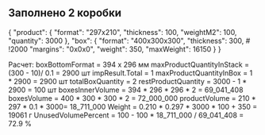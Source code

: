 
## Заполнено 2 коробки

{
  "product": {
    "format": "297x210", 
    "thickness": 100,
    "weightM2": 100,
    "quantity": 3000
  },
  "box": {
    "format": "400x300x300",
    "thickness": 300, # !2000
    "margins": "0x0x0",
    "weight": 350,
    "maxWeight": 16150
  }
}  

Расчет:
boxBottomFormat = 394 х 296 мм
maxProductQuantityInStack = (300 - 10)/ 0.1 = 2900 шт
impResult.Total = 1
maxProductQuantityInBox = 1 * 2900 = 2900 шт
totalBoxQuantity = 2
restProductQuantity = 3000 - 1 * 2900 = 100 шт
boxesInnerVolume = 394 * 296 * 296 * 2 = 69_041_408 
boxesVolume = 400 * 300 * 300 * 2 = 72_000_000
productVolume = 210 * 297 * 0.1 * 3000= 18_711_000
Weight = 0.210 * 0.297 * 3000 * 100 + 350 = 19061 г
UnusedVolumePercent = 100 - 100 * 18_711_000 / 69_041_408  = 72.9 %
